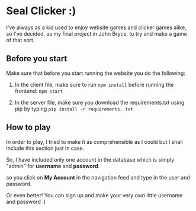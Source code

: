 
# Seal Clicker :)

I've always as a kid used to enjoy website games and clicker games alike, so I've decided, as my final project in John Bryce, to try and make a game of that sort.

## Before you start

Make sure that before you start running the website you do the following:

1. In the client file, make sure to run `npm install` before running the frontend: `npm start`

2. In the server file, make sure you download the requirements.txt using pip by typing `pip install -r requirements. txt`

## How to play

In order to play, I tried to make it as comprehensible as I could but I shall include this section just in case.

So, I have included only one account in the database which is simply "admin" for **username** and **password**.

so you click on **My Account** in the navigation feed and type in the user and password.

Or even better! You can sign up and make your very own little username and password :)